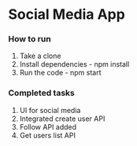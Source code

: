 # Social Media App 

### How to run
1. Take a clone
2. Install dependencies - npm install 
3. Run the code - npm start

### Completed tasks
1. UI for social media
2. Integrated create user API 
3. Follow API added
4. Get users list API 
